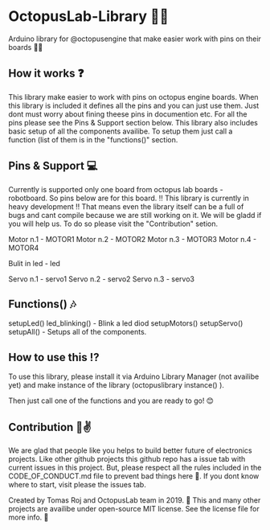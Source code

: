 # OctopusLab-Library 🌊🐙
Arduino library for @octopusengine that make easier work with pins on their boards 🎉🔥

## How it works ❓

This library make easier to work with pins on octopus engine boards. When this library is included it defines all the pins and you 
can just use them. Just dont must worry about fining theese pins in documention etc. For all the pins
please see the Pins & Support section below. This library also includes basic setup of all the 
components availibe. To setup them just call a function (list of them is in the "functions()" section.

## Pins & Support 💻

Currently is supported only one board from octopus lab boards - robotboard. So pins below are for
this board. ‼ This library is currently in heavy development ‼ That means even the library itself 
can be a full of bugs and cant compile because we are still working on it. We will  be gladd if you will 
help us. To do so please visit the "Contribution" setion.

Motor n.1 - MOTOR1
Motor n.2 - MOTOR2
Motor n.3 - MOTOR3
Motor n.4 - MOTOR4

Bulit in led - led

Servo n.1 - servo1
Servo n.2 - servo2
Servo n.3 - servo3

## Functions() 🎶

setupLed()
led_blinking() - Blink a led diod
setupMotors()
setupServo()
setupAll() - Setups all of the components.

## How to use this ⁉

To use this library, please install it via Arduino Library Manager (not availibe yet) and make
instance of the library (octopuslibrary instance() ).

Then just call one of the functions and you are ready to go! 😊

## Contribution 👏✌

We are glad that people like you helps to build better future of electronics projects.
Like other github projects this github repo has a issue tab with current issues in this
project. But, please respect all the rules included in the CODE_OF_CONDUCT.md file to
prevent bad things here 🙌. If you dont know where to start, visit please the issues tab.

Created by Tomas Roj and OctopusLab team in 2019. 📅
This and many other projects are availibe under open-source MIT license. See the license file
for more info. 📃
